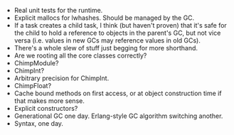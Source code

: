 * Real unit tests for the runtime.
* Explicit mallocs for lwhashes. Should be managed by the GC.
* If a task creates a child task, I think (but haven't proven) that it's
  safe for the child to hold a reference to objects in the parent's GC,
  but not vice versa (i.e. values in new GCs may reference values in old GCs).
* There's a whole slew of stuff just begging for more shorthand.
* Are we rooting all the core classes correctly?
* ChimpModule?
* ChimpInt?
* Arbitrary precision for ChimpInt.
* ChimpFloat?
* Cache bound methods on first access, or at object construction time if
  that makes more sense.
* Explicit constructors?
* Generational GC one day. Erlang-style GC algorithm switching another.
* Syntax, one day.

